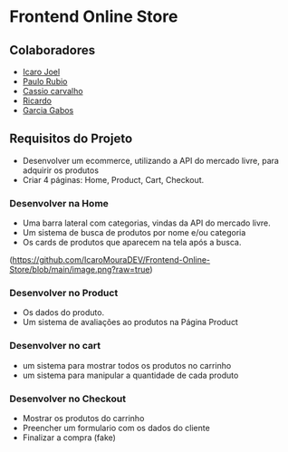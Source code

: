 # Frontend Online Store

## Colaboradores

- [Icaro Joel](https://github.com/icaroMouraDEV)
- [Paulo Rubio](https://github.com/paulo-rubio)
- [Cassio carvalho](https://github.com/cassio-carvalho)
- [Ricardo](https://github.com/RicardoMD25)
- [Garcia Gabos](https://github.com/GarciaGabos)

## Requisitos do Projeto

- Desenvolver um ecommerce, utilizando a API do mercado livre, para adquirir os produtos
- Criar 4 páginas: Home, Product, Cart, Checkout.

### Desenvolver na Home
  - Uma barra lateral com categorias, vindas da API do mercado livre.
  - Um sistema de busca de produtos por nome e/ou categoria
  - Os cards de produtos que aparecem na tela após a busca.
  
  (https://github.com/IcaroMouraDEV/Frontend-Online-Store/blob/main/image.png?raw=true)
  
### Desenvolver no Product
  - Os dados do produto.
  - Um sistema de avaliações ao produtos na Página Product

### Desenvolver no cart
  - um sistema para mostrar todos os produtos no carrinho
  - um sistema para manipular a quantidade de cada produto

### Desenvolver no Checkout
  - Mostrar os produtos do carrinho
  - Preencher um formulario com os dados do cliente
  - Finalizar a compra (fake)

<!-- Olá, Tryber!

Esse é apenas um arquivo inicial para o README do seu projeto.

É essencial que você preencha esse documento por conta própria, ok?

Não deixe de usar nossas dicas de escrita de README de projetos, e deixe sua criatividade brilhar!

⚠️ IMPORTANTE: você precisa deixar nítido:
- quais arquivos/pastas foram desenvolvidos por você; 
- quais arquivos/pastas foram desenvolvidos por outra pessoa estudante;
- quais arquivos/pastas foram desenvolvidos pela Trybe.

-->
